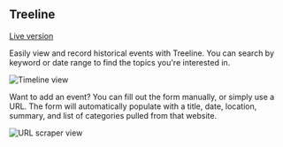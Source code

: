 ## Treeline

[Live version](http://tree-line.herokuapp.com/)

Easily view and record historical events with Treeline. You can search by keyword or date range to find the topics you're interested in.

![Timeline view](/public/screenshot_1.png)

Want to add an event? You can fill out the form manually, or simply use a URL. The form will automatically populate with a title, date, location, summary, and list of categories pulled from that website.

![URL scraper view](/public/screenshot_2.png)